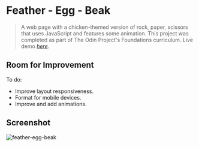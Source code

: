 # Feather - Egg - Beak
> A web page with a chicken-themed version of rock, paper, scissors that uses JavaScript and features some animation. This project was completed as part of The Odin Project's Foundations curriculum.
Live demo [_here_](https://doozles411.github.io/Rock-paper-scissors/).

## Room for Improvement
To do:
- Improve layout responsiveness.
- Format for mobile devices.
- Improve and add animations.

## Screenshot
![feather-egg-beak](https://user-images.githubusercontent.com/96557009/179898764-3dc4be84-865c-41f8-8879-b973404080b6.png)
